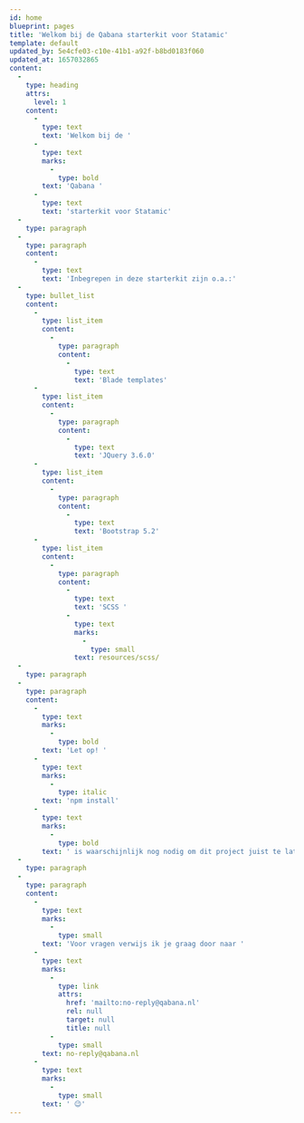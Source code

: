 ```yaml
---
id: home
blueprint: pages
title: 'Welkom bij de Qabana starterkit voor Statamic'
template: default
updated_by: 5e4cfe03-c10e-41b1-a92f-b8bd0183f060
updated_at: 1657032865
content:
  -
    type: heading
    attrs:
      level: 1
    content:
      -
        type: text
        text: 'Welkom bij de '
      -
        type: text
        marks:
          -
            type: bold
        text: 'Qabana '
      -
        type: text
        text: 'starterkit voor Statamic'
  -
    type: paragraph
  -
    type: paragraph
    content:
      -
        type: text
        text: 'Inbegrepen in deze starterkit zijn o.a.:'
  -
    type: bullet_list
    content:
      -
        type: list_item
        content:
          -
            type: paragraph
            content:
              -
                type: text
                text: 'Blade templates'
      -
        type: list_item
        content:
          -
            type: paragraph
            content:
              -
                type: text
                text: 'JQuery 3.6.0'
      -
        type: list_item
        content:
          -
            type: paragraph
            content:
              -
                type: text
                text: 'Bootstrap 5.2'
      -
        type: list_item
        content:
          -
            type: paragraph
            content:
              -
                type: text
                text: 'SCSS '
              -
                type: text
                marks:
                  -
                    type: small
                text: resources/scss/
  -
    type: paragraph
  -
    type: paragraph
    content:
      -
        type: text
        marks:
          -
            type: bold
        text: 'Let op! '
      -
        type: text
        marks:
          -
            type: italic
        text: 'npm install'
      -
        type: text
        marks:
          -
            type: bold
        text: ' is waarschijnlijk nog nodig om dit project juist te laten functioneren.'
  -
    type: paragraph
  -
    type: paragraph
    content:
      -
        type: text
        marks:
          -
            type: small
        text: 'Voor vragen verwijs ik je graag door naar '
      -
        type: text
        marks:
          -
            type: link
            attrs:
              href: 'mailto:no-reply@qabana.nl'
              rel: null
              target: null
              title: null
          -
            type: small
        text: no-reply@qabana.nl
      -
        type: text
        marks:
          -
            type: small
        text: ' 😉'
---
```

